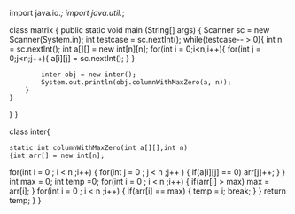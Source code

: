 import java.io.*;
import java.util.*;

class matrix {
	public static void main (String[] args) {
		Scanner sc = new Scanner(System.in);
		int testcase = sc.nextInt();
	while(testcase-- > 0){
		    int n = sc.nextInt();
		    int a[][] = new int[n][n];
		   for(int i = 0;i<n;i++){
		        for(int j = 0;j<n;j++){
		            a[i][j] = sc.nextInt();
		        }
		    }
		    
		    inter obj = new inter();
		    System.out.println(obj.columnWithMaxZero(a, n));
		}
	}
}
}

class inter{
    
    static int columnWithMaxZero(int a[][],int n)
    {int arr[] = new int[n];

for(int i = 0 ; i < n ;i++)
{
for(int j = 0 ; j < n ;j++ )
{
if(a[i][j] == 0)
arr[j]++;
}
}
int max = 0;
int temp =0;
for(int i = 0 ; i < n ;i++)
{
if(arr[i] > max)
max = arr[i];
}
for(int i = 0 ; i < n ;i++)
{
if(arr[i] == max)
{
temp = i;
break;
}
}
return temp;
}
}
